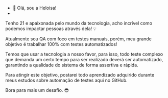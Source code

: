 - 👋 Olá, sou a Heloisa! 
- 
Tenho 21 e apaixonada pelo mundo da tecnologia, acho incrível como podemos impactar pessoas através dela!  💡

Atualmente sou QA com foco em testes manuais, porém, meu grande objetivo é trabalhar 100% com testes automatizados! 

Temos que usar a tecnologia a nosso favor, para isso, todo teste complexo que demanda um certo tempo para ser realizado deverá ser automatizado, garantindo a qualidade do sistema de forma assertiva e rápida. 

Para atingir este objetivo, postarei todo aprendizado adquirido durante meus estudos sobre automação de testes aqui no GitHub. 

Bora para mais um desafio. 😎
